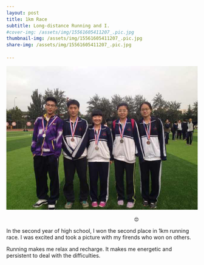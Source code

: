 ```yaml
---
layout: post
title: 1km Race
subtitle: Long-distance Running and I.
#cover-img: /assets/img/15561605411207_.pic.jpg
thumbnail-img: /assets/img/15561605411207_.pic.jpg
share-img: /assets/img/15561605411207_.pic.jpg

---
```


![Crepe](/assets/img/15561605411207_.pic.jpg)
                                                                                  
                                                   😍  

In the second year of high school, I won the second place in 1km running race. I was excited and took a picture with my firends who won on others.

Running makes me relax and recharge. It makes me energetic and persistent to deal with the difficulties.
